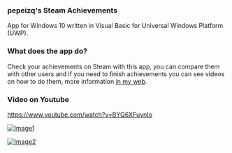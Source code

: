 ### pepeizq's Steam Achievements

App for Windows 10 written in Visual Basic for Universal Windows Platform (UWP).

### What does the app do?

Check your achievements on Steam with this app, you can compare them with other users and if you need to finish achievements you can see videos on how to do them, more information [in my web](https://pepeizqapps.com/app/pepeizq-steam-achievements/).

### Video on Youtube

https://www.youtube.com/watch?v=BYQ6XFuynIo

[![Image1](https://i.imgur.com/sCL82Sm.png)](https://pepeizqapps.com/app/pepeizq-steam-achievements/)

[![Image2](https://i.imgur.com/T1ycWAs.png)](https://pepeizqapps.com/app/pepeizq-steam-achievements/)
